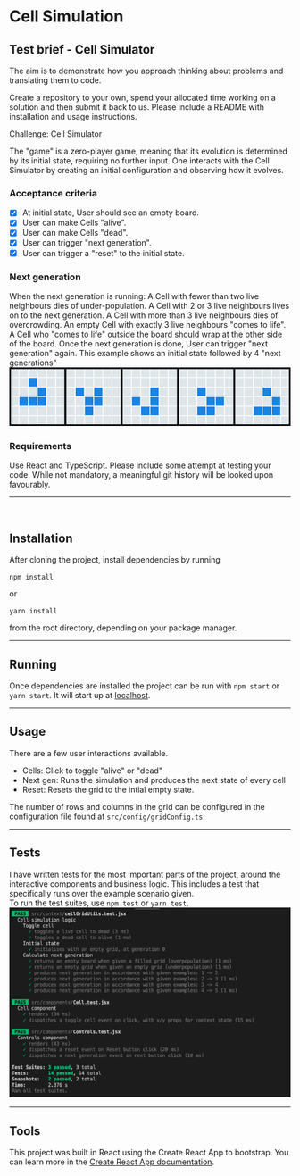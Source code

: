 # Cell Simulation

## Test brief - Cell Simulator

The aim is to demonstrate how you approach thinking about problems and translating them to code.

Create a repository to your own, spend your allocated time working on a solution and then submit it back to us. Please include a README with installation and usage instructions.

Challenge: Cell Simulator

The "game" is a zero-player game, meaning that its evolution is determined by its initial state, requiring no further input. One interacts with the Cell Simulator by creating an initial configuration and observing how it evolves.

### Acceptance criteria

- [x] At initial state, User should see an empty board.
- [x] User can make Cells "alive".
- [x] User can make Cells "dead".
- [x] User can trigger "next generation".
- [x] User can trigger a "reset" to the initial state.

### Next generation

When the next generation is running:
A Cell with fewer than two live neighbours dies of under-population.
A Cell with 2 or 3 live neighbours lives on to the next generation.
A Cell with more than 3 live neighbours dies of overcrowding.
An empty Cell with exactly 3 live neighbours "comes to life".
A Cell who "comes to life" outside the board should wrap at the other side of the board.
Once the next generation is done, User can trigger "next generation" again.
This example shows an initial state followed by 4 "next generations"
![Example transitions](./docs/example.jpeg)

### Requirements

Use React and TypeScript.
Please include some attempt at testing your code.
While not mandatory, a meaningful git history will be looked upon favourably.

---

<br>
  
## Installation

After cloning the project, install dependencies by running

```
npm install
```

or

```
yarn install
```

from the root directory, depending on your package manager.

---

## Running

Once dependencies are installed the project can be run with `npm start` or `yarn start`. It will start up at [localhost](http://localhost:3000).

---

## Usage

There are a few user interactions available.

- Cells: Click to toggle "alive" or "dead"
- Next gen: Runs the simulation and produces the next state of every cell
- Reset: Resets the grid to the intial empty state.

The number of rows and columns in the grid can be configured in the configuration file found at `src/config/gridConfig.ts`

---

## Tests

I have written tests for the most important parts of the project, around the interactive components and business logic. This includes a test that specifically runs over the example scenario given.  
To run the test suites, use `npm test` or `yarn test`.
![Screenshot of project](./docs/tests.png)

---

## Tools

This project was built in React using the Create React App to bootstrap.
You can learn more in the [Create React App documentation](https://facebook.github.io/create-react-app/docs/getting-started).
